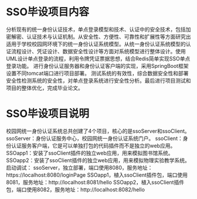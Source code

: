 # SSO毕设项目内容
分析现有的统一身份认证技术，单点登录模型和技术、认证中的安全技术，包括加密解密、认证技术与认证机制。从安全性、方便性、可靠性和扩展性等方面研究出适用于学校校园网环境下的统一身份认证系统模型。从统一身份认证系统模型的认证流程设计、凭证设计、数据安全性设计等方面对系统模型进行整体设计。使用UML设计单点登录的流程，利用令牌凭证票据思想，结合Redis简单实现SSO单点登录功能。
进行身份认证服务器和身份认证客户端的实现，采用SpringBoot框架设置不同tomcat端口进行项目部署。
测试系统的有效性，综合数据安全性和部署安全性检测系统的安全性，对单点登录系统进行安全性分析。最后进行项目测试和项目的整体优化，完成毕业论文。
# SSO毕设项目说明
校园网统一身份认证系统总共创建了4个项目，核心的是ssoServer和ssoClient。
ssoServer：身份认证服务中心，校园网统一身份认证系统门户。
ssoClient：身份认证服务客户端，它是可以单独打包的代码插件而不是独立的web应用。
SSOapp1：安装了ssoClient插件的独立web应用，用来模拟图书馆系统。
SSOapp2：安装了ssoClient插件的独立web应用，用来模拟物理实验教学系统。
启动调试：
ssoServer，独立部署，端口使用8080，服务地址：https://localhost:8080/loginPage
SSOapp1，植入ssoClient插件包，端口使用8081，服务地址：http://localhost:8081/hello
SSOapp2，植入ssoClient插件包，端口使用8082，服务地址：http://localhost:8082/hello

